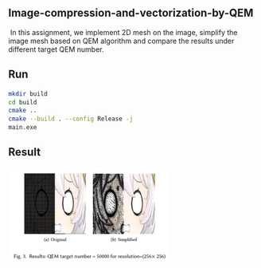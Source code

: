 ## Image-compression-and-vectorization-by-QEM

​	In this assignment, we implement 2D mesh on the image, simplify the image mesh based on QEM algorithm and compare the results under different target QEM number. 

## Run

```bash
mkdir build
cd build
cmake ..
cmake --build . --config Release -j
main.exe
```

## Result

![image-20230103210627973](report/result.png)
